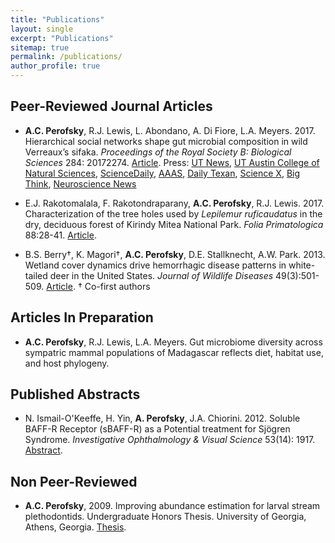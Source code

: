 ```yaml
---
title: "Publications"
layout: single
excerpt: "Publications"
sitemap: true
permalink: /publications/
author_profile: true
---
```

## Peer-Reviewed Journal Articles
- **A.C. Perofsky**, R.J. Lewis, L. Abondano, A. Di Fiore, L.A. Meyers. 2017. Hierarchical social networks shape gut microbial composition in wild Verreaux’s sifaka. _Proceedings of the Royal Society B: Biological Sciences_ 284: 20172274. [Article](http://rspb.royalsocietypublishing.org/content/284/1868/20172274).
	Press: [UT News](https://news.utexas.edu/2017/12/07/gut-microbiome-influenced-heavily-by-social-circles), [UT Austin College of Natural Sciences](https://cns.utexas.edu/news/gut-microbiome-influenced-heavily-by-social-circles-in-lemurs-ut-study-says), [ScienceDaily](https://www.sciencedaily.com/releases/2017/12/171206090701.htm), [AAAS](https://www.eurekalert.org/pub_releases/2017-12/uota-gmi120517.php), [Daily Texan](https://www.dailytexanonline.com/2018/03/27/little-leaping-lemurs%E2%80%99-social-lives-influence-what-bacteria-is-found-in-their-digestive), [Science X](https://phys.org/news/2017-12-lemurs-gut-microbiomes-heavily-social.html), [Big Think](http://bigthink.com/21st-century-spirituality/gut-microbiome-health-linked-to-social-circles), [Neuroscience News](http://neurosciencenews.com/microbiome-social-circle-8120/)

- E.J. Rakotomalala, F. Rakotondraparany, **A.C. Perofsky**, R.J. Lewis. 2017. Characterization of the tree holes used by _Lepilemur ruficaudatus_ in the dry, deciduous forest of Kirindy Mitea National Park. _Folia Primatologica_ 88:28-41. [Article](http://www.karger.com/Article/Abstract/464406).

- B.S. Berry†, K. Magori†, **A.C. Perofsky**, D.E. Stallknecht, A.W. Park. 2013. Wetland cover dynamics drive hemorrhagic disease patterns in white-tailed deer in the United States. _Journal of Wildlife Diseases_ 49(3):501-509. [Article](http://www.jwildlifedis.org/doi/10.7589/2012-11-283). † Co-first authors

## Articles In Preparation 
- **A.C. Perofsky**, R.J. Lewis, L.A. Meyers. Gut microbiome diversity across sympatric mammal populations of Madagascar reflects diet, habitat use, and host phylogeny. 

## Published Abstracts
- N. Ismail-O'Keeffe, H. Yin, **A. Perofsky**, J.A. Chiorini. 2012. Soluble BAFF-R Receptor (sBAFF-R) as a Potential treatment for Sjögren Syndrome. _Investigative Ophthalmology & Visual Science_ 53(14): 1917. [Abstract](http://iovs.arvojournals.org/article.aspx?articleid=2351891). 

## Non Peer-Reviewed
- **A.C. Perofsky**, 2009. Improving abundance estimation for larval stream plethodontids. Undergraduate Honors Thesis. University of Georgia, Athens, Georgia. [Thesis](http://coweeta.uga.edu/publications/10966.pdf).
